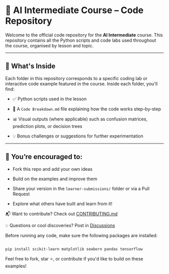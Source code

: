 # 🧠 AI Intermediate Course – Code Repository

Welcome to the official code repository for the **AI Intermediate** course. This repository contains all the Python scripts and code labs used throughout the course, organised by lesson and topic.

---

## 📂 What's Inside

Each folder in this repository corresponds to a specific coding lab or interactive code example featured in the course. Inside each folder, you'll find:

- ✅ Python scripts used in the lesson

- 📝 A `Code Breakdown.md` file explaining how the code works step-by-step

- 📊 Visual outputs (where applicable) such as confusion matrices, prediction plots, or decision trees

- 💡 Bonus challenges or suggestions for further experimentation



---

## 🧪 You’re encouraged to:
- Fork this repo and add your own ideas
  
- Build on the examples and improve them
  
- Share your version in the `learner-submissions/` folder or via a Pull Request
  
- Explore what others have built and learn from it!

📬 Want to contribute? Check out [CONTRIBUTING.md](CONTRIBUTING.md)

💡 Questions or cool discoveries? Post in [Discussions](https://github.com/your-org/your-repo/discussions)



Before running any code, make sure the following packages are installed:

```bash

pip install scikit-learn matplotlib seaborn pandas tensorflow

```



Feel free to fork, star ⭐, or contribute if you'd like to build on these examples!
